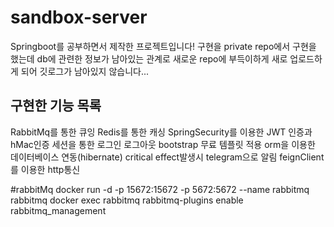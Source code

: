 # sandbox-server

Springboot를 공부하면서 제작한 프로젝트입니다!
구현을 private repo에서 구현을 했는데 db에 관련한 정보가 남아있는 관계로 새로운 repo에 부득이하게 새로 업로드하게 되어 깃로그가 남아있지 않습니다...

## 구현한 기능 목록
RabbitMq를 통한 큐잉
Redis를 통한 캐싱
SpringSecurity를 이용한 JWT 인증과 hMac인증
세션을 통한 로그인 로그아웃
bootstrap 무료 템플릿 적용
orm을 이용한 데이터베이스 연동(hibernate)
critical effect발생시 telegram으로 알림
feignClient를 이용한 http통신

#rabbitMq
docker run -d -p 15672:15672 -p 5672:5672 --name rabbitmq rabbitmq
docker exec rabbitmq rabbitmq-plugins enable rabbitmq_management
